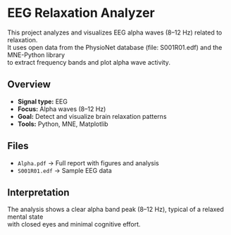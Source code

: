 # EEG Relaxation Analyzer  

This project analyzes and visualizes EEG alpha waves (8–12 Hz) related to relaxation.  
It uses open data from the PhysioNet database (file: S001R01.edf) and the MNE-Python library  
to extract frequency bands and plot alpha wave activity.  

## Overview  
- **Signal type:** EEG  
- **Focus:** Alpha waves (8–12 Hz)  
- **Goal:** Detect and visualize brain relaxation patterns  
- **Tools:** Python, MNE, Matplotlib  

## Files  
- `Alpha.pdf` → Full report with figures and analysis  
- `S001R01.edf` → Sample EEG data  

## Interpretation  
The analysis shows a clear alpha band peak (8–12 Hz), typical of a relaxed mental state  
with closed eyes and minimal cognitive effort.  
